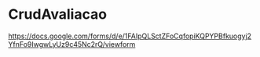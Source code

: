 # CrudAvaliacao

https://docs.google.com/forms/d/e/1FAIpQLSctZFoCqfopiKQPYPBfkuogyj2YfnFo9IwgwLyUz9c45Nc2rQ/viewform
